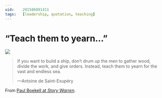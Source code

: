 ```yaml
---
uid:	201506091411
tags:	[leadership, quotation, teaching]
---
```


# “Teach them to yearn…”

![](https://cmhelmer.com/media/201506091411_1.jpg)

> If you want to build a ship, don’t drum up the men to gather wood, divide the work, and give orders. Instead, teach them to yearn for the vast and endless sea.
> 
> —Antoine de Saint-Exupéry

From [Paul Boekell at *Story Warren*](http://www.storywarren.com/teach-them-to-yearn/).
